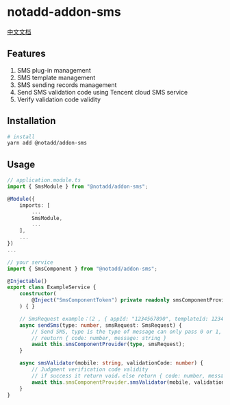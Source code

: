 # notadd-addon-sms

[中文文档](./README_zh.md)

## Features

1. SMS plug-in management
2. SMS template management
3. SMS sending records management
4. Send SMS validation code using Tencent cloud SMS service
5. Verify validation code validity

## Installation

```bash
# install
yarn add @notadd/addon-sms
```

## Usage

```typescript
// application.module.ts
import { SmsModule } from "@notadd/addon-sms";

@Module({
    imports: [
        ...
        SmsModule,
        ...
    ],
    ...
})
...

// your service
import { SmsComponent } from "@notadd/addon-sms";

@Injectable()
export class ExampleService {
    constructor(
        @Inject("SmsComponentToken") private readonly smsComponentProvider: SmsComponent,
    ) { }

    // SmsRequest example：(2 , { appId: "1234567890", templateId: 123456, templateParam: ["xxxxx", "xxxxx"], "mobile": ["13512345678"] })
    async sendSms(type: number, smsRequest: SmsRequest) {
        // Send SMS, type is the type of message can only pass 0 or 1, 0 is a notification message, 1 is a verification code message
        // reuturn { code: number, message: string }
        await this.smsComponentProvider(type, smsRequest);
    }

    async smsValidator(mobile: string, validationCode: number) {
        // Judgment verification code validity
        // if success it return void，else return { code: number, message: string }
        await this.smsComponentProvider.smsValidator(mobile, validationCode);
    }
}
```